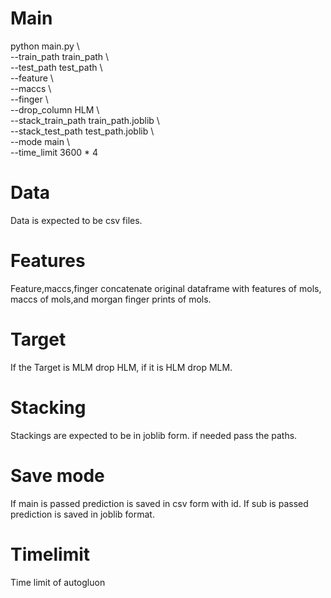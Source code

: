 # Main  
python main.py \  
--train_path train_path \    
--test_path test_path \  
--feature \  
--maccs \  
--finger \  
--drop_column HLM \  
--stack_train_path train_path.joblib \  
--stack_test_path test_path.joblib \  
--mode main \  
--time_limit 3600 * 4

# Data  
Data is expected to be csv files.  

# Features  
Feature,maccs,finger concatenate original dataframe with features of mols, maccs of mols,and morgan finger prints of mols.  

# Target  
If the Target is MLM drop HLM, if it is HLM drop MLM.    

# Stacking  
Stackings are expected to be in joblib form. if needed pass the paths.  

# Save mode  
If main is passed prediction is saved in csv form with id. If sub is passed prediction is saved in joblib format.  

# Timelimit  
Time limit of autogluon


